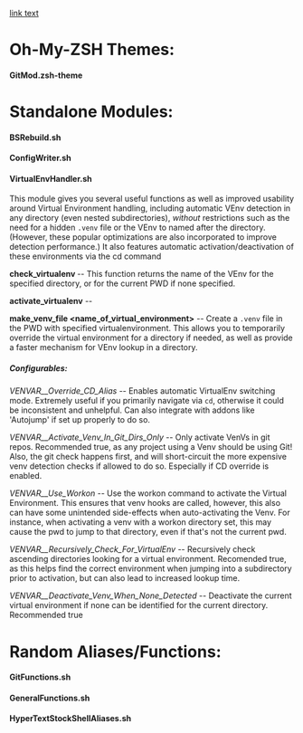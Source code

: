 [link text](#VirtualEnvHandler.sh)

Oh-My-ZSH Themes:
======================
#### GitMod.zsh-theme



Standalone Modules:
======================
#### BSRebuild.sh

#### ConfigWriter.sh

#### <a name="VirtualEnvHandler.sh"></a>VirtualEnvHandler.sh
This module gives you several useful functions as well as improved usability around Virtual Environment handling, including automatic VEnv detection in any directory (even nested subdirectories), *without* restrictions such as the need for a hidden `.venv` file or the VEnv to named after the directory. (However, these popular optimizations are also incorporated to improve detection performance.)  It also features automatic activation/deactivation of these environments via the cd command

**check_virtualenv <directory>** -- This function returns the name of the VEnv for the specified directory, or for the current PWD if none specified.

**activate_virtualenv** --

**make_venv_file <name_of_virtual_environment>** -- Create a `.venv` file in the PWD with specified virtualenvironment.  This allows you to temporarily override the virtual environment for a directory if needed, as well as provide a faster mechanism for VEnv lookup in a directory.

##### Configurables:
*VENVAR__Override_CD_Alias* -- Enables automatic VirtualEnv switching mode.  Extremely useful if you primarily navigate via `cd`, otherwise it could be inconsistent and unhelpful.  Can also integrate with addons like 'Autojump' if set up properly to do so.

*VENVAR__Activate_Venv_In_Git_Dirs_Only* -- Only activate VenVs in git repos.  Recommended true, as any project using a Venv should be using Git!  Also, the git check happens first, and will short-circuit the more expensive venv detection checks if allowed to do so.  Especially if CD override is enabled.

*VENVAR__Use_Workon* -- Use the workon command to activate the Virtual Environment.  This ensures that venv hooks are called, however, this also can have some unintended side-effects when auto-activating the Venv.  For instance, when activating a venv with a workon directory set, this may cause the pwd to jump to that directory, even if that's not the current pwd.

*VENVAR__Recursively_Check_For_VirtualEnv* -- Recursively check ascending directories looking for a virtual environment.  Recomended true, as this helps find the correct environment when jumping into a subdirectory prior to activation, but can also lead to increased lookup time.

*VENVAR__Deactivate_Venv_When_None_Detected* -- Deactivate the current virtual environment if none can be identified for the current directory. Recommended true



Random Aliases/Functions:
======================
#### GitFunctions.sh

#### GeneralFunctions.sh

#### HyperTextStockShellAliases.sh

